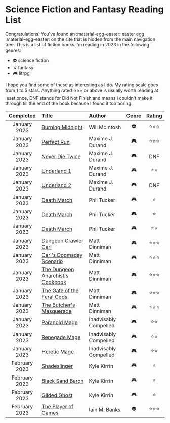 # Science Fiction and Fantasy Reading List

Congratulations! You've found an :material-egg-easter: easter egg :material-egg-easter: on the site that is hidden from the main navigation tree. This is a list of fiction books I'm reading in 2023 in the following genres:

- :alien: science fiction
- :crossed_swords: fantasy
- :video_game: litrpg

I hope you find some of these as interesting as I do. My rating scale goes from 1 to 5 stars. Anything rated :star::star::star: or above is usually worth reading at least once. DNF stands for Did Not Finish and means I couldn't make it through till the end of the book because I found it too boring.

|   Completed   | Title                                                                                                             | Author                |    Genre     |       Rating       |
| :-----------: | :---------------------------------------------------------------------------------------------------------------- | :-------------------- | :----------: | :----------------: |
| January 2023  | [Burning Midnight](https://www.goodreads.com/book/show/25489041-burning-midnight)                                 | Will McIntosh         |   :alien:    | :star::star::star: |
| January 2023  | [Perfect Run](https://www.goodreads.com/en/book/show/57065516-the-perfect-run)                                    | Maxime J. Durand      | :video_game: | :star::star::star: |
| January 2023  | [Never Die Twice](https://www.goodreads.com/en/book/show/56020891-never-die-twice)                                | Maxime J. Durand      | :video_game: |        DNF         |
| January 2023  | [Underland 1](https://www.goodreads.com/book/show/61961369-underland)                                             | Maxime J. Durand      | :video_game: |    :star::star:    |
| January 2023  | [Underland 2](https://www.goodreads.com/book/show/62488825-underland-2)                                           | Maxime J. Durand      | :video_game: |        DNF         |
| January 2023  | [Death March](https://www.goodreads.com/en/book/show/39980416-death-march)                                        | Phil Tucker           | :video_game: |       :star:       |
| January 2023  | [Death March](https://www.goodreads.com/book/show/41432577-nightmare-keep)                                        | Phil Tucker           | :video_game: |       :star:       |
| January 2023  | [Death March](https://www.goodreads.com/book/show/42120609-killer-dungeon)                                        | Phil Tucker           | :video_game: |    :star::star:    |
| January 2023  | [Dungeon Crawler Carl](https://www.goodreads.com/book/show/54659324-dungeon-crawler-carl)                         | Matt Dinniman         | :video_game: | :star::star::star: |
| January 2023  | [Carl's Doomsday Scenario](https://www.goodreads.com/book/show/56377548-carl-s-doomsday-scenario)                 | Matt Dinniman         | :video_game: | :star::star::star: |
| January 2023  | [The Dungeon Anarchist's Cookbook](https://www.goodreads.com/book/show/57001971-the-dungeon-anarchist-s-cookbook) | Matt Dinniman         | :video_game: | :star::star::star: |
| January 2023  | [The Gate of the Feral Gods](https://www.goodreads.com/book/show/57905101-the-gate-of-the-feral-gods)             | Matt Dinniman         | :video_game: | :star::star::star: |
| January 2023  | [The Butcher's Masquerade](https://www.goodreads.com/book/show/60233239-the-butcher-s-masquerade)                 | Matt Dinniman         | :video_game: | :star::star::star: |
| January 2023  | [Paranoid Mage](https://www.goodreads.com/en/book/show/60555598)                                                  | Inadvisably Compelled | :video_game: |    :star::star:    |
| January 2023  | [Renegade Mage](https://www.goodreads.com/book/show/61394185-renegade-mage)                                       | Inadvisably Compelled | :video_game: |    :star::star:    |
| January 2023  | [Heretic Mage](https://www.goodreads.com/book/show/61827251-heretic-mage)                                         | Inadvisably Compelled | :video_game: |    :star::star:    |
| February 2023 | [Shadeslinger](https://www.goodreads.com/book/show/56683041-shadeslinger)                                         | Kyle Kirrin           | :video_game: |       :star:       |
| February 2023 | [Black Sand Baron](https://www.goodreads.com/book/show/59054912-black-sand-baron)                                 | Kyle Kirrin           | :video_game: |       :star:       |
| February 2023 | [Gilded Ghost](https://www.goodreads.com/book/show/61894296-gilded-ghost)                                         | Kyle Kirrin           | :video_game: |       :star:       |
| February 2023 | [The Player of Games](https://www.goodreads.com/book/show/18630.The_Player_of_Games)                              | Iain M. Banks         |   :alien:    | :star::star::star: |

